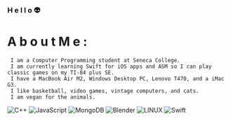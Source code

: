 ### H e l l o  👽

<!--
**L12-L/L12-L** is a ✨ _special_ ✨ repository because its `README.md` (this file) appears on your GitHub profile.

- 🔭 I’m currently a computer programming student.
- 🌱 I’m currently learning ...

-->
 #  A  b  o  u  t    M  e  :

     I am a Computer Programming student at Seneca College. 
     I am currently learning Swift for iOS apps and ASM so I can play classic games on my TI-84 plus SE.
     I have a MacBook Air M2, Windows Desktop PC, Lenovo T470, and a iMac G3.
     I like basketball, video games, vintage computers, and cats.     
     I am vegan for the animals.
     



<!-- ## 🌐 Socials: 
[![Instagram](https://img.shields.io/badge/Instagram-%23E4405F.svg?logo=Instagram&logoColor=white)](https://instagram.com/_l12.l) [![LinkedIn](https://img.shields.io/badge/LinkedIn-%230077B5.svg?logo=linkedin&logoColor=white)](https://linkedin.com/in/L12-L) [![Twitter](https://img.shields.io/badge/Twitter-%231DA1F2.svg?logo=Twitter&logoColor=white)](https://twitter.com/groakyDormouse) -->

<!-- # 💻 Tech Stack: -->

![C++](https://img.shields.io/badge/c++-%2300599C.svg?style=plastic&logo=c%2B%2B&logoColor=white) ![JavaScript](https://img.shields.io/badge/javascript-%23323330.svg?style=plastic&logo=javascript&logoColor=%23F7DF1E) ![MongoDB](https://img.shields.io/badge/MongoDB-%234ea94b.svg?style=plastic&logo=mongodb&logoColor=white) ![Blender](https://img.shields.io/badge/blender-%23F5792A.svg?style=plastic&logo=blender&logoColor=white) ![LINUX](https://img.shields.io/badge/Linux-FCC624?style=plastic&logo=linux&logoColor=black) ![Swift](https://img.shields.io/badge/swift-F54A2A?style=flat-square&logo=swift&logoColor=white)



<!--

## 🌐 Socials:
[![Instagram](https://img.shields.io/badge/Instagram-%23E4405F.svg?logo=Instagram&logoColor=white)](https://instagram.com/_l12.l) [![Twitch](https://img.shields.io/badge/Twitch-%239146FF.svg?logo=Twitch&logoColor=white)](https://twitch.tv/skunkbear_) 

# 💻 Tech Stack:
![C](https://img.shields.io/badge/c-%2300599C.svg?style=flat-square&logo=c&logoColor=white) 
![Gimp Gnu Image Manipulation Program](https://img.shields.io/badge/Gimp-657D8B?style=flat-square&logo=gimp&logoColor=FFFFFF) 
![Blender](https://img.shields.io/badge/blender-%23F5792A.svg?style=flat-square&logo=blender&logoColor=white)
![C++](https://img.shields.io/badge/c++-%2300599C.svg?style=flat-square&logo=c%2B%2B&logoColor=white) 
![HTML5](https://img.shields.io/badge/html5-%23E34F26.svg?style=flat-square&logo=html5&logoColor=white) 
![JavaScript](https://img.shields.io/badge/javascript-%23323330.svg?style=flat-square&logo=javascript&logoColor=%23F7DF1E) 
![Swift](https://img.shields.io/badge/swift-F54A2A?style=flat-square&logo=swift&logoColor=white)
![CSS3](https://img.shields.io/badge/css3-%231572B6.svg?style=flat-square&logo=css3&logoColor=white) 
![Azure](https://img.shields.io/badge/azure-%230072C6.svg?style=flat-square&logo=azure-devops&logoColor=white) 
![Oracle](https://img.shields.io/badge/Oracle-F80000?style=flat-square&logo=oracle&logoColor=white) 
![Heroku](https://img.shields.io/badge/heroku-%23430098.svg?style=flat-square&logo=heroku&logoColor=white) 
![Bootstrap](https://img.shields.io/badge/bootstrap-%23563D7C.svg?style=flat-square&logo=bootstrap&logoColor=white) 
![Angular.js](https://img.shields.io/badge/angular.js-%23E23237.svg?style=flat-square&logo=angularjs&logoColor=white) 
![Angular](https://img.shields.io/badge/angular-%23DD0031.svg?style=flat-square&logo=angular&logoColor=white) 
![Express.js](https://img.shields.io/badge/express.js-%23404d59.svg?style=flat-square&logo=express&logoColor=%2361DAFB) 
![NodeJS](https://img.shields.io/badge/node.js-6DA55F?style=flat-square&logo=node.js&logoColor=white) 
![NPM](https://img.shields.io/badge/NPM-%23000000.svg?style=flat-square&logo=npm&logoColor=white) 
![jQuery](https://img.shields.io/badge/jquery-%230769AD.svg?style=flat-square&logo=jquery&logoColor=white) 
![UNITY](https://img.shields.io/badge/Unity-%2320232a.svg?style=flat-square&logo=unity&logoColor=white) 
![UNREAL](https://img.shields.io/badge/unreal-%2320232a.svg?style=flat-square&logo=unreal-engine&logoColor=white) 
![IOS](https://img.shields.io/badge/IOS-%2320232a.svg?style=flat-square&logo=apple&logoColor=white) 
![Postgres](https://img.shields.io/badge/postgres-%23316192.svg?style=flat-square&logo=postgresql&logoColor=white) 
![MySQL](https://img.shields.io/badge/mysql-%2300f.svg?style=flat-square&logo=mysql&logoColor=white) 
![MongoDB](https://img.shields.io/badge/MongoDB-%234ea94b.svg?style=flat-square&logo=mongodb&logoColor=white) 
![LINUX](https://img.shields.io/badge/Linux-FCC624?style=flat-square&logo=linux&logoColor=black)


# 📊 GitHub Stats:
![](https://github-readme-stats.vercel.app/api?username=l12-l&theme=dark&hide_border=false&include_all_commits=false&count_private=false)<br/>
![](https://github-readme-streak-stats.herokuapp.com/?user=l12-l&theme=dark&hide_border=false)<br/>
![](https://github-readme-stats.vercel.app/api/top-langs/?username=l12-l&theme=dark&hide_border=false&include_all_commits=false&count_private=false&layout=compact)

### 🔝 Top Contributed Repo
![](https://github-contributor-stats.vercel.app/api?username=l12-l&limit=5&theme=dark&combine_all_yearly_contributions=true)

---
[![](https://visitcount.itsvg.in/api?id=l12-l&icon=0&color=0)](https://visitcount.itsvg.in)

-->

<!-- Proudly created with GPRM ( https://gprm.itsvg.in ) -->















<!-- # 📊 GitHub Stats: -->

<!-- ![](https://github-readme-stats.vercel.app/api?username=L12-L&theme=tokyonight&hide_border=false&include_all_commits=true&count_private=true)<br/> -->

<!--
![](https://github-readme-streak-stats.herokuapp.com/?user=L12-L&theme=tokyonight&hide_border=false) 
-->

<!-- ![](https://github-readme-stats.vercel.app/api/top-langs/?username=L12-L&theme=tokyonight&hide_border=false&include_all_commits=true&count_private=true&layout=compact) -->

<!-- --- -->
<!-- [![](https://visitcount.itsvg.in/api?id=L12-L&icon=7&color=0)](https://visitcount.itsvg.in) -->

<!-- Proudly created with GPRM ( https://gprm.itsvg.in ) -->

